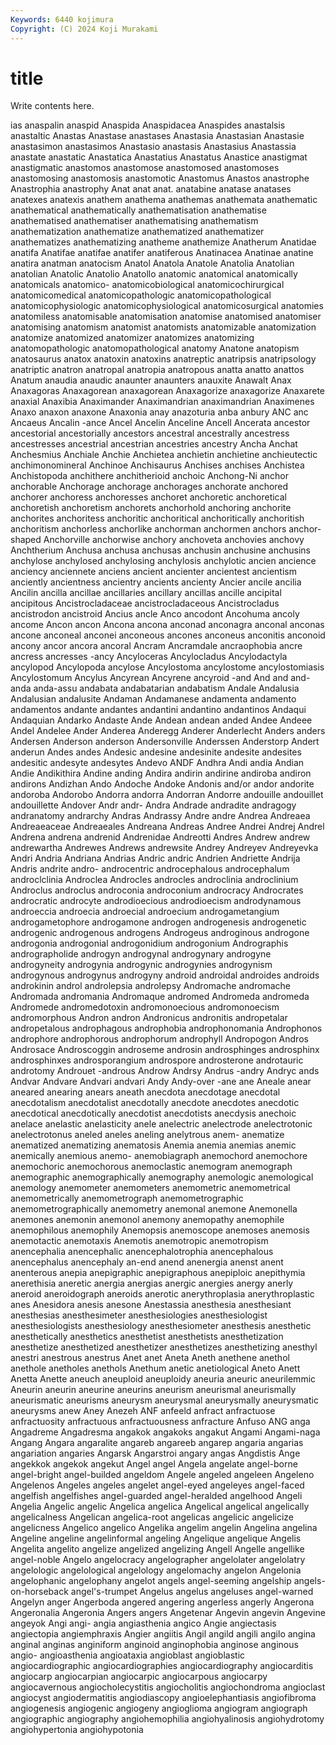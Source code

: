 ```yaml
---
Keywords: 6440 kojimura
Copyright: (C) 2024 Koji Murakami
---
```


# title

Write contents here.



ias
anaspalin anaspid Anaspida Anaspidacea Anaspides anastalsis anastaltic Anastas Anastase anastases
Anastasia Anastasian Anastasie anastasimon anastasimos Anastasio anastasis Anastasius Anastassia anastate
anastatic Anastatica Anastatius Anastatus Anastice anastigmat anastigmatic anastomos anastomose anastomosed
anastomoses anastomosing anastomosis anastomotic Anastomus Anastos anastrophe Anastrophia anastrophy Anat
anat anat. anatabine anatase anatases anatexes anatexis anathem anathema anathemas
anathemata anathematic anathematical anathematically anathematisation anathematise anathematised anathematiser anathematising anathematism
anathematization anathematize anathematized anathematizer anathematizes anathematizing anatheme anathemize Anatherum Anatidae
anatifa Anatifae anatifae anatifer anatiferous Anatinacea Anatinae anatine anatira anatman
anatocism Anatol Anatola Anatole Anatolia Anatolian anatolian Anatolic Anatolio Anatollo
anatomic anatomical anatomically anatomicals anatomico- anatomicobiological anatomicochirurgical anatomicomedical anatomicopathologic anatomicopathological
anatomicophysiologic anatomicophysiological anatomicosurgical anatomies anatomiless anatomisable anatomisation anatomise anatomised anatomiser
anatomising anatomism anatomist anatomists anatomizable anatomization anatomize anatomized anatomizer anatomizes
anatomizing anatomopathologic anatomopathological anatomy Anatone anatopism anatosaurus anatox anatoxin anatoxins
anatreptic anatripsis anatripsology anatriptic anatron anatropal anatropia anatropous anatta anatto
anattos Anatum anaudia anaudic anaunter anaunters anauxite Anawalt Anax Anaxagoras
Anaxagorean anaxagorean Anaxagorize anaxagorize Anaxarete anaxial Anaxibia Anaximander Anaximandrian anaximandrian
Anaximenes Anaxo anaxon anaxone Anaxonia anay anazoturia anba anbury ANC
anc Ancaeus Ancalin -ance Ancel Ancelin Anceline Ancell Ancerata ancestor
ancestorial ancestorially ancestors ancestral ancestrally ancestress ancestresses ancestrial ancestrian ancestries
ancestry Ancha Anchat Anchesmius Anchiale Anchie Anchietea anchietin anchietine anchieutectic
anchimonomineral Anchinoe Anchisaurus Anchises anchises Anchistea Anchistopoda anchithere anchitherioid anchoic
Anchong-Ni anchor anchorable Anchorage anchorage anchorages anchorate anchored anchorer anchoress
anchoresses anchoret anchoretic anchoretical anchoretish anchoretism anchorets anchorhold anchoring anchorite
anchorites anchoritess anchoritic anchoritical anchoritically anchoritish anchoritism anchorless anchorlike anchorman
anchormen anchors anchor-shaped Anchorville anchorwise anchory anchoveta anchovies anchovy Anchtherium
Anchusa anchusa anchusas anchusin anchusine anchusins anchylose anchylosed anchylosing anchylosis
anchylotic ancien ancience anciency anciennete anciens ancient ancienter ancientest ancientism
anciently ancientness ancientry ancients ancienty Ancier ancile ancilia Ancilin ancilla
ancillae ancillaries ancillary ancillas ancille ancipital ancipitous Ancistrocladaceae ancistrocladaceous Ancistrocladus
ancistrodon ancistroid Ancius ancle Anco ancodont Ancohuma ancoly ancome Ancon
ancon Ancona ancona anconad anconagra anconal anconas ancone anconeal anconei
anconeous ancones anconeus anconitis anconoid ancony ancor ancora ancoral Ancram
Ancramdale ancraophobia ancre ancress ancresses -ancy Ancyloceras Ancylocladus Ancylodactyla ancylopod
Ancylopoda ancylose Ancylostoma ancylostome ancylostomiasis Ancylostomum Ancylus Ancyrean Ancyrene ancyroid
-and And and and- anda anda-assu andabata andabatarian andabatism Andale
Andalusia Andalusian andalusite Andaman Andamanese andamenta andamento andamentos andante andantes
andantini andantino andantinos Andaqui Andaquian Andarko Andaste Ande Andean andean
anded Andee Andeee Andel Andelee Ander Anderea Anderegg Anderer Anderlecht
Anders anders Andersen Anderson anderson Andersonville Anderssen Anderstorp Andert anderun
Andes andes Andesic andesine andesinite andesite andesites andesitic andesyte andesytes
Andevo ANDF Andhra Andi andia Andian Andie Andikithira Andine anding
Andira andirin andirine andiroba andiron andirons Andizhan Ando Andoche Andoke
Andonis and/or andor andorite andoroba Andorobo Andorra andorra Andorran Andorre
andouille andouillet andouillette Andover Andr andr- Andra Andrade andradite andragogy
andranatomy andrarchy Andras Andrassy Andre andre Andrea Andreaea Andreaeaceae Andreaeales
Andreana Andreas Andree Andrei Andrej Andrel Andrena andrena andrenid Andrenidae
Andreotti Andres Andrew andrew andrewartha Andrewes Andrews andrewsite Andrey Andreyev
Andreyevka Andri Andria Andriana Andrias Andric andric Andrien Andriette Andrija
Andris andrite andro- androcentric androcephalous androcephalum androclclinia Androclea Androcles androcles
androclinia androclinium Androclus androclus androconia androconium androcracy Androcrates androcratic androcyte
androdioecious androdioecism androdynamous androeccia androecia androecial androecium androgametangium androgametophore androgamone
androgen androgenesis androgenetic androgenic androgenous androgens Androgeus androginous androgone androgonia
androgonial androgonidium androgonium Andrographis andrographolide androgyn androgynal androgynary androgyne androgyneity
androgynia androgynic androgynies androgynism androgynous androgynus androgyny android androidal androides
androids androkinin androl androlepsia androlepsy Andromache andromache Andromada andromania Andromaque
andromed Andromeda andromeda Andromede andromedotoxin andromonoecious andromonoecism andromorphous Andron andron
Andronicus andronitis andropetalar andropetalous androphagous androphobia androphonomania Androphonos androphore androphorous
androphorum androphyll Andropogon Andros Androsace Androscoggin androseme androsin androsphinges androsphinx
androsphinxes androsporangium androspore androsterone androtauric androtomy Androuet -androus Androw Andrsy
Andrus -andry Andryc ands Andvar Andvare Andvari andvari Andy Andy-over
-ane ane Aneale anear aneared anearing anears aneath anecdota anecdotage
anecdotal anecdotalism anecdotalist anecdotally anecdote anecdotes anecdotic anecdotical anecdotically anecdotist
anecdotists anecdysis anechoic anelace anelastic anelasticity anele anelectric anelectrode anelectrotonic
anelectrotonus aneled aneles aneling anelytrous anem- anematize anematized anematizing anematosis
Anemia anemia anemias anemic anemically anemious anemo- anemobiagraph anemochord anemochore
anemochoric anemochorous anemoclastic anemogram anemograph anemographic anemographically anemography anemologic anemological
anemology anemometer anemometers anemometric anemometrical anemometrically anemometrograph anemometrographic anemometrographically anemometry
anemonal anemone Anemonella anemones anemonin anemonol anemony anemopathy anemophile anemophilous
anemophily Anemopsis anemoscope anemoses anemosis anemotactic anemotaxis Anemotis anemotropic anemotropism
anencephalia anencephalic anencephalotrophia anencephalous anencephalus anencephaly an-end anend anenergia anenst
anent anenterous anepia anepigraphic anepigraphous anepiploic anepithymia anerethisia aneretic anergia
anergias anergic anergies anergy anerly aneroid aneroidograph aneroids anerotic anerythroplasia
anerythroplastic anes Anesidora anesis anesone Anestassia anesthesia anesthesiant anesthesias anesthesimeter
anesthesiologies anesthesiologist anesthesiologists anesthesiology anesthesiometer anesthesis anesthetic anesthetically anesthetics anesthetist
anesthetists anesthetization anesthetize anesthetized anesthetizer anesthetizes anesthetizing anesthyl anestri anestrous
anestrus Anet anet Aneta Aneth anethene anethol anethole anetholes anethols
Anethum anetic anetiological Aneto Anett Anetta Anette aneuch aneuploid aneuploidy
aneuria aneuric aneurilemmic Aneurin aneurin aneurine aneurins aneurism aneurismal aneurismally
aneurismatic aneurisms aneurysm aneurysmal aneurysmally aneurysmatic aneurysms anew Aney Anezeh
ANF anfeeld anfract anfractuose anfractuosity anfractuous anfractuousness anfracture Anfuso ANG
anga Angadreme Angadresma angakok angakoks angakut Angami Angami-naga Angang Angara
angaralite angareb angareeb angarep angaria angarias angariation angaries Angarsk Angarstroi
angary angas Angdistis Ange angekkok angekok angekut Angel angel Angela
angelate angel-borne angel-bright angel-builded angeldom Angele angeled angeleen Angeleno Angelenos
Angeles angeles angelet angel-eyed angeleyes angel-faced angelfish angelfishes angel-guarded angel-heralded
angelhood Angeli Angelia Angelic angelic Angelica angelica Angelical angelical angelically
angelicalness Angelican angelica-root angelicas angelicic angelicize angelicness Angelico angelico Angelika
angelim angelin Angelina angelina Angeline angeline angelinformal angeling Angelique angelique
Angelis Angelita angelito angelize angelized angelizing Angell Angelle angellike angel-noble
Angelo angelocracy angelographer angelolater angelolatry angelologic angelological angelology angelomachy angelon
Angelonia angelophanic angelophany angelot angels angel-seeming angelship angels-on-horseback angel's-trumpet Angelus
angelus angeluses angel-warned Angelyn anger Angerboda angered angering angerless angerly
Angerona Angeronalia Angeronia Angers angers Angetenar Angevin angevin Angevine angeyok
Angi angi- angia angiasthenia angico Angie angiectasis angiectopia angiemphraxis Angier
angiitis Angil angild angili angilo angina anginal anginas anginiform anginoid
anginophobia anginose anginous angio- angioasthenia angioataxia angioblast angioblastic angiocardiographic angiocardiographies
angiocardiography angiocarditis angiocarp angiocarpian angiocarpic angiocarpous angiocarpy angiocavernous angiocholecystitis angiocholitis
angiochondroma angioclast angiocyst angiodermatitis angiodiascopy angioelephantiasis angiofibroma angiogenesis angiogenic angiogeny
angioglioma angiogram angiograph angiographic angiography angiohemophilia angiohyalinosis angiohydrotomy angiohypertonia angiohypotonia

